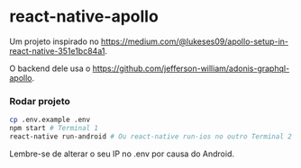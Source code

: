 # react-native-apollo

Um projeto inspirado no https://medium.com/@lukeses09/apollo-setup-in-react-native-351e1bc84a1.

O backend dele usa o https://github.com/jefferson-william/adonis-graphql-apollo.

### Rodar projeto

```bash
cp .env.example .env
npm start # Terminal 1
react-native run-android # Ou react-native run-ios no outro Terminal 2
```

Lembre-se de alterar o seu IP no .env por causa do Android.
